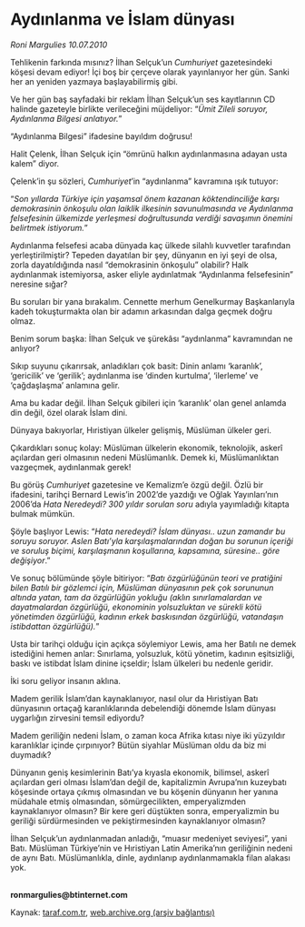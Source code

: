 # Aydınlanma ve İslam dünyası

*Roni Margulies 10.07.2010*

<div class="yazi"><p>Tehlikenin farkında mısınız? İlhan Selçuk’un <i>Cumhuriyet</i> gazetesindeki köşesi devam ediyor! İçi boş bir çerçeve olarak yayınlanıyor her gün. Sanki her an yeniden yazmaya başlayabilirmiş gibi.</p>
<p>Ve her gün baş sayfadaki bir reklam İlhan Selçuk’un ses kayıtlarının CD halinde gazeteyle birlikte verileceğini müjdeliyor: “<i>Ümit Zileli soruyor, Aydınlanma Bilgesi anlatıyor.</i>”</p>
<p>“Aydınlanma Bilgesi” ifadesine bayıldım doğrusu!</p>
<p>Halit Çelenk, İlhan Selçuk için “ömrünü halkın aydınlanmasına adayan usta kalem” diyor.</p>
<p>Çelenk’in şu sözleri, <i>Cumhuriyet</i>’in “aydınlanma” kavramına ışık tutuyor:</p>
<p>“<i>Son yıllarda Türkiye için yaşamsal önem kazanan köktendinciliğe karşı demokrasinin önkoşulu olan laiklik ilkesinin savunulmasında ve Aydınlanma felsefesinin ülkemizde yerleşmesi doğrultusunda verdiği savaşımın önemini belirtmek istiyorum.</i>”</p>
<p>Aydınlanma felsefesi acaba dünyada kaç ülkede silahlı kuvvetler tarafından yerleştirilmiştir? Tepeden dayatılan bir şey, dünyanın en iyi şeyi de olsa, zorla dayatıldığında nasıl “demokrasinin önkoşulu” olabilir? Halk aydınlanmak istemiyorsa, asker eliyle aydınlatmak “Aydınlanma felsefesinin” neresine sığar?</p>
<p>Bu soruları bir yana bırakalım. Cennette merhum Genelkurmay Başkanlarıyla kadeh tokuşturmakta olan bir adamın arkasından dalga geçmek doğru olmaz.</p>
<p>Benim sorum başka: İlhan Selçuk ve şürekâsı “aydınlanma” kavramından ne anlıyor?</p>
<p>Sıkıp suyunu çıkarırsak, anladıkları çok basit: Dinin anlamı ‘karanlık’, ‘gericilik’ ve ‘gerilik’; aydınlanma ise ‘dinden kurtulma’, ‘ilerleme’ ve ‘çağdaşlaşma’ anlamına gelir.</p>
<p>Ama bu kadar değil. İlhan Selçuk gibileri için ‘karanlık’ olan genel anlamda din değil, özel olarak İslam dini.</p>
<p>Dünyaya bakıyorlar, Hıristiyan ülkeler gelişmiş, Müslüman ülkeler geri.</p>
<p>Çıkardıkları sonuç kolay: Müslüman ülkelerin ekonomik, teknolojik, askerî açılardan geri olmasının nedeni Müslümanlık. Demek ki, Müslümanlıktan vazgeçmek, aydınlanmak gerek!</p>
<p>Bu görüş <i>Cumhuriyet</i> gazetesine ve Kemalizm’e özgü değil. Özlü bir ifadesini, tarihçi Bernard Lewis’in 2002’de yazdığı ve Oğlak Yayınları’nın 2006’da <i>Hata Neredeydi? 300 yıldır sorulan soru</i> adıyla yayımladığı kitapta bulmak mümkün.</p>
<p>Şöyle başlıyor Lewis: “<i>Hata neredeydi? İslam dünyası.. uzun zamandır bu soruyu soruyor. Aslen Batı’yla karşılaşmalarından doğan bu sorunun içeriği ve soruluş biçimi, karşılaşmanın koşullarına, kapsamına, süresine.. göre değişiyor</i>.”</p>
<p>Ve sonuç bölümünde şöyle bitiriyor: “<i>Batı özgürlüğünün teori ve pratiğini bilen Batılı bir gözlemci için, Müslüman dünyasının pek çok sorununun altında yatan, tam da özgürlüğün yokluğu (aklın sınırlamalardan ve dayatmalardan özgürlüğü, ekonominin yolsuzluktan ve sürekli kötü yönetimden özgürlüğü, kadının erkek baskısından özgürlüğü, vatandaşın istibdattan özgürlüğü).</i>”</p>
<p>Usta bir tarihçi olduğu için açıkça söylemiyor Lewis, ama her Batılı ne demek istediğini hemen anlar: Sınırlama, yolsuzluk, kötü yönetim, kadının eşitsizliği, baskı ve istibdat İslam dinine içseldir; İslam ülkeleri bu nedenle geridir.</p>
<p>İki soru geliyor insanın aklına.</p>
<p>Madem gerilik İslam’dan kaynaklanıyor, nasıl olur da Hıristiyan Batı dünyasının ortaçağ karanlıklarında debelendiği dönemde İslam dünyası uygarlığın zirvesini temsil ediyordu?</p>
<p>Madem geriliğin nedeni İslam, o zaman koca Afrika kıtası niye iki yüzyıldır karanlıklar içinde çırpınıyor? Bütün siyahlar Müslüman oldu da biz mi duymadık?</p>
<p>Dünyanın geniş kesimlerinin Batı’ya kıyasla ekonomik, bilimsel, askerî açılardan geri olması İslam’dan değil de, kapitalizmin Avrupa’nın kuzeybatı köşesinde ortaya çıkmış olmasından ve bu köşenin dünyanın her yanına müdahale etmiş olmasından, sömürgecilikten, emperyalizmden kaynaklanıyor olmasın? Bir kere geri düştükten sonra, emperyalizmin bu geriliği sürdürmesinden ve pekiştirmesinden kaynaklanıyor olmasın?</p>
<p>İlhan Selçuk’un aydınlanmadan anladığı, “muasır medeniyet seviyesi”, yani Batı. Müslüman Türkiye’nin ve Hıristiyan Latin Amerika’nın geriliğinin nedeni de aynı Batı. Müslümanlıkla, dinle, aydınlanıp aydınlanmamakla filan alakası yok. </p>
<p><b><br/>ronmargulies@btinternet.com</b></p></div>

Kaynak: [taraf.com.tr](http://www.taraf.com.tr:80/roni-margulies/makale-aydinlanma-ve-islam-dunyasi.htm), [web.archive.org (arşiv bağlantısı)](http://web.archive.org/web/20100712181023/http://www.taraf.com.tr:80/roni-margulies/makale-aydinlanma-ve-islam-dunyasi.htm)
